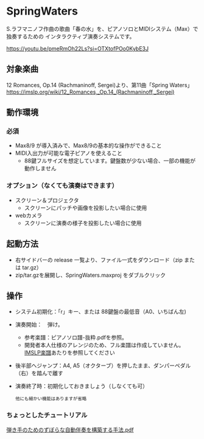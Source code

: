 # SpringWaters
S.ラフマニノフ作曲の歌曲「春の水」を、ピアノソロとMIDIシステム（Max）で独奏するための
インタラクティブ演奏システムです。

https://youtu.be/pmeRmOh22Ls?si=OTXtofPOo0KybE3J

## 対象楽曲
12 Romances, Op.14 (Rachmaninoff, Sergei)より、第11曲「Spring Waters」
https://imslp.org/wiki/12_Romances,_Op.14_(Rachmaninoff,_Sergei)

## 動作環境
### 必須
- Max8/9 が導入済みで、Max8/9の基本的な操作ができること
- MIDI入出力が可能な電子ピアノを使えること
  - 88鍵フルサイズを想定しています。鍵盤数が少ない場合、一部の機能が動作しません
### オプション（なくても演奏はできます）
- スクリーン＆プロジェクタ
  - スクリーンにパッチや画像を投影したい場合に使用
- webカメラ
  - スクリーンに演奏の様子を投影したい場合に使用

## 起動方法
- 右サイドバーの release 一覧より、ファイル一式をダウンロード（zip または tar.gz）
- zip/tar.gzを展開し、SpringWaters.maxproj をダブルクリック

## 操作
- システム初期化：「r」キー、または 88鍵盤の最低音（A0、いちばん左)
- 演奏開始：　弾け。
  - 参考楽譜：ピアノソロ譜-抜粋.pdfを参照。
  - 開発者本人仕様のアレンジのため、フル楽譜は作成していません。[IMSLP楽譜](https://imslp.org/wiki/12_Romances,_Op.14_(Rachmaninoff,_Sergei))あたりを参照してください
- 後半部へジャンプ：A4, A5（オクターブ）を押したまま、ダンパーペダル（右）を踏んで離す
- 演奏終了時：初期化しておきましょう（しなくても可）

  <sup>他にも細かい機能はありますが省略</sup>

### ちょっとしたチュートリアル
[弾き手のためのずぼらな自動伴奏を構築する手法.pdf](弾き手のためのずぼらな自動伴奏を構築する手法.pdf) 
